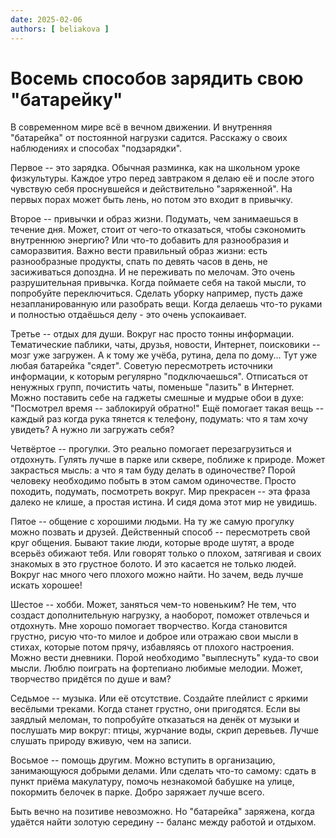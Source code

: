 ```yaml
---
date: 2025-02-06
authors: [ beliakova ]
---
```

# Восемь способов зарядить свою "батарейку"

В современном мире всё в вечном движении. И внутренняя "батарейка" от постоянной нагрузки садится. Расскажу о своих наблюдениях и способах "подзарядки".
<!-- more -->
Первое -- это зарядка. Обычная разминка, как на школьном уроке физкультуры. Каждое утро перед завтраком я делаю её и после этого чувствую себя проснувшейся и действительно "заряженной". На первых порах может быть лень, но потом это входит в привычку.

Второе -- привычки и образ жизни. Подумать, чем занимаешься в течение дня. Может, стоит от чего-то отказаться, чтобы сэкономить внутреннюю энергию? Или что-то добавить для разнообразия и саморазвития. Важно вести правильный образ жизни: есть разнообразные продукты, спать по девять часов в день, не засиживаться допоздна. И не переживать по мелочам. Это очень разрушительная привычка. Когда поймаете себя на такой мысли, то попробуйте переключиться. Сделать уборку например, пусть даже незапланированную или разобрать вещи. Когда делаешь что-то руками и полностью отдаёшься делу - это очень успокаивает.

Третье -- отдых для души. Вокруг нас просто тонны информации. Тематические паблики, чаты, друзья, новости, Интернет, поисковики -- мозг уже загружен. А к тому же учёба, рутина, дела по дому...  Тут уже любая батарейка "сядет". Советую пересмотреть источники информации, к которым регулярно "подключаешься". Отписаться от ненужных групп, почистить чаты, поменьше "лазить" в Интернет. Можно поставить себе на гаджеты смешные и мудрые обои в духе: "Посмотрел время -- заблокируй обратно!" Ещё помогает такая вещь -- каждый раз когда рука тянется к телефону, подумать: что я там хочу увидеть? А нужно ли загружать себя?

Четвёртое -- прогулки. Это реально помогает перезагрузиться и отдохнуть. Гулять лучше в парке или сквере, поближе к природе. Может закрасться мысль: а что я там буду делать в одиночестве? Порой человеку необходимо побыть в этом самом одиночестве. Просто походить, подумать, посмотреть вокруг. Мир прекрасен -- эта фраза далеко не клише, а простая истина. И сидя дома этот мир не увидишь.

Пятое -- общение с хорошими людьми. На ту же самую прогулку можно позвать и друзей. Действенный способ -- пересмотреть свой круг общения. Бывают такие люди, которые вроде шутят, а вроде всерьёз обижают тебя. Или говорят только о плохом, затягивая и своих знакомых в это грустное болото. И это касается не только людей. Вокруг нас много чего плохого можно найти. Но зачем, ведь лучше искать хорошее!

Шестое -- хобби. Может, заняться чем-то новеньким? Не тем, что создаст дополнительную нагрузку, а наоборот, поможет отвлечься и отдохнуть. Мне хорошо помогает творчество. Когда становится грустно, рисую что-то милое и доброе или отражаю свои мысли в стихах, которые потом прячу, избавляясь от плохого настроения. Можно вести дневники. Порой необходимо "выплеснуть" куда-то свои мысли. Люблю поиграть на фортепиано любимые мелодии. Может, творчество придётся по душе и вам?

Седьмое -- музыка. Или её отсутствие. Создайте плейлист с яркими весёлыми треками. Когда станет грустно, они пригодятся. Если вы заядлый меломан, то попробуйте отказаться на денёк от музыки и послушать мир вокруг: птицы, журчание воды, скрип деревьев. Лучше слушать природу вживую, чем на записи.

Восьмое -- помощь другим. Можно вступить в организацию, занимающуюся добрыми делами. Или сделать что-то самому: сдать в пункт приёма макулатуру, помочь незнакомой бабушке на улице, покормить белочек в парке. Добро заряжает лучше всего.

Быть вечно на позитиве невозможно. Но "батарейка" заряжена, когда удаётся найти золотую середину -- баланс между работой и отдыхом.
